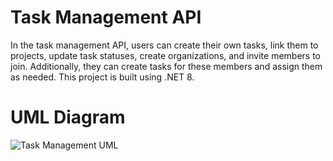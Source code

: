 # Task Management API
In the task management API, users can create their own tasks, link them to projects, update task statuses, create organizations, and invite members to join. Additionally, they can create tasks for these members and assign them as needed. This project is built using .NET 8.

# UML Diagram 

![Task Management UML](https://github.com/user-attachments/assets/271d2977-c260-4925-a3f3-ecc3040c9199)
